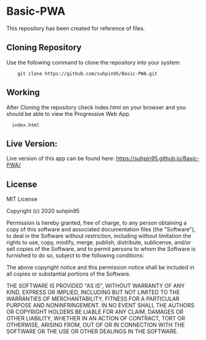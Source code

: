 # Basic-PWA

This repository has been created for reference of files.<br/>
## Cloning Repository
Use the following command to clone the repository into your system:<br/>

```
    git clone https://github.com/suhpin95/Basic-PWA.git
```
## Working
After Cloning the repository check index.html on your browser and you should be able to view the Progressive Web App.
```
  index.html
```
## Live Version:
Live version of this app can be found here:
https://suhpin95.github.io/Basic-PWA/

## License

MIT License

Copyright (c) 2020 suhpin95

Permission is hereby granted, free of charge, to any person obtaining a copy
of this software and associated documentation files (the "Software"), to deal
in the Software without restriction, including without limitation the rights
to use, copy, modify, merge, publish, distribute, sublicense, and/or sell
copies of the Software, and to permit persons to whom the Software is
furnished to do so, subject to the following conditions:

The above copyright notice and this permission notice shall be included in all
copies or substantial portions of the Software.

THE SOFTWARE IS PROVIDED "AS IS", WITHOUT WARRANTY OF ANY KIND, EXPRESS OR
IMPLIED, INCLUDING BUT NOT LIMITED TO THE WARRANTIES OF MERCHANTABILITY,
FITNESS FOR A PARTICULAR PURPOSE AND NONINFRINGEMENT. IN NO EVENT SHALL THE
AUTHORS OR COPYRIGHT HOLDERS BE LIABLE FOR ANY CLAIM, DAMAGES OR OTHER
LIABILITY, WHETHER IN AN ACTION OF CONTRACT, TORT OR OTHERWISE, ARISING FROM,
OUT OF OR IN CONNECTION WITH THE SOFTWARE OR THE USE OR OTHER DEALINGS IN THE
SOFTWARE.
